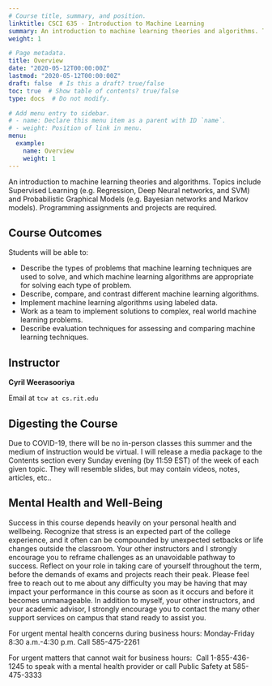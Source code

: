 ```yaml
---
# Course title, summary, and position.
linktitle: CSCI 635 - Introduction to Machine Learning
summary: An introduction to machine learning theories and algorithms. Topics include Supervised Learning (e.g. Regression, Deep Neural networks, and SVM) and Probabilistic Graphical Models (e.g. Bayesian networks and Markov models). Programming assignments and projects are required.
weight: 1

# Page metadata.
title: Overview
date: "2020-05-12T00:00:00Z"
lastmod: "2020-05-12T00:00:00Z"
draft: false  # Is this a draft? true/false
toc: true  # Show table of contents? true/false
type: docs  # Do not modify.

# Add menu entry to sidebar.
# - name: Declare this menu item as a parent with ID `name`.
# - weight: Position of link in menu.
menu:
  example:
    name: Overview
    weight: 1
---
```

An introduction to machine learning theories and algorithms. Topics include Supervised Learning (e.g. Regression, Deep Neural networks, and SVM) and Probabilistic Graphical Models (e.g. Bayesian networks and Markov models). Programming assignments and projects are required.

## Course Outcomes

Students will be able to:

* Describe the types of problems that machine learning techniques are used to solve, and which machine learning algorithms are appropriate for solving each type of problem.
* Describe, compare, and contrast different machine learning algorithms.
* Implement machine learning algorithms using labeled data.
* Work as a team to implement solutions to complex, real world machine learning problems.
* Describe evaluation techniques for assessing and comparing machine learning techniques.

## Instructor

**Cyril Weerasooriya**

Email at `tcw at cs.rit.edu`

## Digesting the Course

Due to COVID-19, there will be no in-person classes this summer and the medium of instruction would be virtual. I will release a media package to the Contents section every Sunday evening (by 11:59 EST) of the week of each given topic. They will resemble slides, but may contain videos, notes, articles, etc..

## Mental Health and Well-Being
Success in this course depends heavily on your personal health and wellbeing. Recognize that stress is an expected part of the college experience, and it often can be compounded by unexpected setbacks or life changes outside the classroom. Your other instructors and I strongly encourage you to reframe challenges as an unavoidable pathway to success. Reflect on your role in taking care of yourself throughout the term, before the demands of exams and projects reach their peak. Please feel free to reach out to me about any difficulty you may be having that may impact your performance in this course as soon as it occurs and before it becomes unmanageable. In addition to myself, your other instructors, and your academic advisor, I strongly encourage you to contact the many other support services on campus that stand ready to assist you.

For urgent mental health concerns during business hours:
Monday-Friday
8:30 a.m.-4:30 p.m.
Call 585-475-2261 

For urgent matters that cannot wait for business hours: 
Call 1-855-436-1245 to speak with a mental health provider or call Public Safety at 585-475-3333